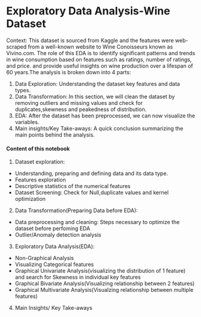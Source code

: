 # Exploratory Data Analysis-Wine Dataset

Context: This dataset is sourced from Kaggle and the features were web-scraped from a well-known website to Wine Conoisseurs known as Vivino.com.
The role of this EDA is to identify significant patterns and trends in wine consumption based on features such as ratings, number of ratings, and price. and provide useful insights on wine production over a lifespan of 60 years.The analysis is broken down into 4 parts:

1. Data Exploration: Understanding the dataset key features and data types.
2. Data Transformation: In this section, we will clean the dataset by removing outliers and missing values and check for duplicates,skewness and peakedness of distribution.
3. EDA: After the dataset has been preprocessed, we can now visualize the variables.
4. Main insights/Key Take-aways: A quick conclusion summarizing the main points behind the analysis.

#### Content of this notebook
1. Dataset exploration: 

- Understanding, preparing and defining data and its data type.
- Features exploration
- Descriptive statistics of the numerical features
- Dataset Screening: Check for Null,duplicate values and kernel optimization


2. Data Transformation(Preparing Data before EDA): 
- Data preprocessing and cleaning: Steps necessary to optimize the dataset before perfoming EDA 
- Outlier/Anomaly detection analysis 

3. Exploratory Data Analysis(EDA): 
- Non-Graphical Analysis
- Visualizing Categorical features
- Graphical Univariate Analysis(visualizing the distribution of 1 feature) and search for Skewness in individual key features
- Graphical Bivariate Analysis(Visualizing relationship between 2 features)
- Graphical Multivariate Analysis(Visualzing relationship between multiple features)

4. Main Insights/ Key Take-aways
